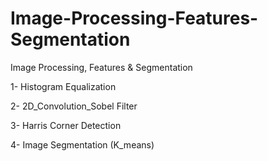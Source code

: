 # Image-Processing-Features-Segmentation
Image Processing, Features &amp; Segmentation

1- Histogram Equalization

2- 2D_Convolution_Sobel Filter

3- Harris Corner Detection

4- Image Segmentation (K_means)
